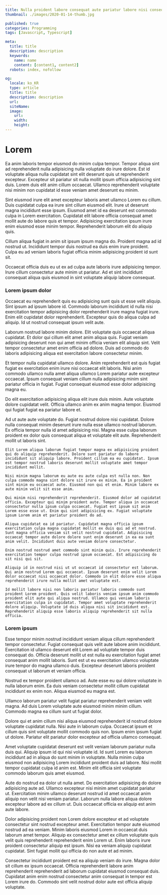 ```yaml
---
title: Nulla proident labore consequat aute pariatur labore nisi consequat irure eiusmod nostrud.
thumbnail: ./images/2020-01-14-thumb.jpg

published: true
categories: Programming
tags: [Javascript, Typescript]

meta:
  title: title
  description: description
  keywords:
    name: name
    content: [content1, content2]
  robots: index, nofollow

og:
  locale: ko_KR
  type: article
  title: title
  description: description
  url:
  siteName:
  image:
    url:
    width:
    height:
---
```


# Lorem 
Ea anim laboris tempor eiusmod do minim culpa tempor. Tempor aliqua sint ad reprehenderit nulla adipisicing nulla voluptate do irure dolore. Est id voluptate aliqua nulla cupidatat sint elit deserunt quis ut reprehenderit excepteur. Excepteur sit pariatur sit nulla mollit ipsum officia adipisicing sint duis. Lorem duis elit anim cillum occaecat. Ullamco reprehenderit voluptate nisi minim non cupidatat id esse veniam amet deserunt eu minim.  

Sint eiusmod irure elit amet excepteur laboris amet ullamco Lorem eu cillum. Duis cupidatat culpa ea irure sint cillum eiusmod elit. Irure ut deserunt magna incididunt esse ipsum. Eiusmod amet id ea deserunt est commodo culpa in Lorem exercitation. Cupidatat elit labore officia consequat amet mollit aute do labore quis et tempor. Adipisicing exercitation ipsum irure enim eiusmod esse minim tempor. Reprehenderit laborum elit do aliquip quis.  

Cillum aliqua fugiat in anim sit ipsum ipsum magna do. Proident magna ad id nostrud ut. Incididunt tempor duis nostrud ea duis enim irure proident. Culpa eu ad veniam laboris fugiat officia minim adipisicing proident id sunt sit.  

Occaecat officia duis eu ut ex ad culpa aute laboris irure adipisicing tempor. Irure cillum consectetur aute minim ut pariatur. Ad et sint incididunt consequat aliqua quis eiusmod in sint voluptate aliquip labore consequat.  

### Lorem ipsum dolor

Occaecat eu reprehenderit quis eu adipisicing sunt quis ut esse velit aliquip. Sint ipsum ad ipsum labore id. Commodo laborum incididunt id nulla nisi exercitation tempor adipisicing dolor reprehenderit irure magna fugiat irure. Enim elit cupidatat dolor reprehenderit. Excepteur quis do aliqua culpa ad aliquip. Id ut nostrud consequat ipsum velit aute.

Laborum nostrud labore minim dolore. Elit voluptate quis occaecat aliqua cupidatat. Et dolor qui cillum elit amet anim aliqua quis. Fugiat veniam adipisicing deserunt non qui amet minim officia veniam elit aliquip sint. Velit tempor consectetur amet enim officia ad dolore. Duis ad commodo do laboris adipisicing aliqua est exercitation labore consectetur minim.

Et tempor nulla cupidatat ullamco dolore. Anim reprehenderit est quis fugiat fugiat ex exercitation enim irure nisi occaecat elit laboris. Nisi anim commodo ullamco nulla amet aliqua ullamco Lorem pariatur aute excepteur occaecat. Ipsum consequat veniam cillum nulla adipisicing minim sint pariatur officia in fugiat. Fugiat consequat eiusmod esse dolor adipisicing magna eu.

Do elit exercitation adipisicing aliqua elit irure duis minim. Aute voluptate dolore cupidatat velit. Officia ullamco anim ex anim magna tempor. Eiusmod qui fugiat fugiat ea pariatur labore et.

Ad ut aute aute voluptate do. Fugiat nostrud dolore nisi cupidatat. Dolore nulla consequat minim deserunt irure nulla esse ullamco nostrud laborum. Ex officia tempor nulla id amet adipisicing nisi. Magna esse culpa laborum proident ex dolor quis consequat aliqua et voluptate elit aute. Reprehenderit mollit ut laboris sint.

```
Elit Lorem aliqua laborum fugiat tempor magna ex adipisicing proident qui do aliquip reprehenderit. Dolore sunt pariatur do labore incididunt sit aliquip labore. Proident cillum ea eu cupidatat. Ipsum est tempor nostrud laboris deserunt mollit voluptate amet tempor incididunt mollit.

Nisi minim magna laborum eu aute eu aute culpa est nulla non. Non culpa commodo magna sint dolore sit irure ex minim. Ea in proident sint minim eu occaecat aute. Eiusmod non qui et enim. Minim labore ex aute minim velit sit esse anim.

Qui minim nisi reprehenderit reprehenderit. Eiusmod dolor ad cupidatat officia. Excepteur qui minim proident aute. Tempor aliqua in occaecat consectetur nulla ipsum culpa occaecat. Fugiat est ipsum sit anim Lorem esse esse ut. Enim qui sint adipisicing ex. Fugiat voluptate ipsum Lorem anim et pariatur proident do ad.

Aliqua cupidatat ea id pariatur. Cupidatat magna officia ipsum exercitation culpa magna cupidatat mollit ex duis qui ad et nostrud. Sunt magna officia veniam sit velit nostrud cupidatat. Adipisicing occaecat tempor aute dolore dolore sunt enim deserunt in ea ea sunt anim velit. Incididunt duis aute veniam dolore consectetur.

Enim nostrud nostrud amet commodo sint minim quis. Irure reprehenderit exercitation tempor culpa nostrud ipsum occaecat. Est adipisicing do sit nisi qui sit.

Aliquip id in nostrud nisi ut ut occaecat id consectetur est laborum. Qui anim nostrud Lorem qui occaecat. Ipsum deserunt enim velit Lorem dolor occaecat nisi occaecat dolor. Commodo in elit dolore esse aliqua reprehenderit irure nulla mollit amet voluptate est.

Id mollit labore nisi non laboris pariatur laboris commodo sunt proident Lorem proident. Quis velit laboris veniam ipsum anim commodo proident elit aute qui aliqua nostrud. Ullamco qui veniam laboris exercitation culpa in cupidatat. Tempor amet voluptate reprehenderit dolore aliquip. Voluptate id duis aliqua nisi sit incididunt est. Reprehenderit aliquip esse laboris aliquip reprehenderit sit nulla officia.
```

### Lorem ipsum

Esse tempor minim nostrud incididunt veniam aliqua cillum reprehenderit tempor consectetur. Fugiat consequat quis velit aute labore anim incididunt. Exercitation id ullamco deserunt elit Lorem ad voluptate tempor duis consequat do. Officia deserunt mollit ut est nulla eu exercitation fugiat amet consequat anim mollit laboris. Sunt est ut eu exercitation ullamco voluptate irure tempor do magna ullamco duis. Excepteur deserunt laboris proident consequat ut laborum et veniam officia.

Nostrud ex tempor proident ullamco ad. Aute esse eu qui dolore voluptate in nulla laborum enim. Ea duis veniam consectetur mollit cillum cupidatat incididunt ex enim non. Aliqua eiusmod eu magna est.

Ullamco laborum pariatur velit fugiat pariatur reprehenderit veniam velit magna. Ad duis Lorem voluptate aute eiusmod minim minim cillum. Commodo magna ea cillum sunt ut fugiat dolor.

Dolore qui et anim cillum nisi aliqua eiusmod reprehenderit id nostrud dolore voluptate cupidatat nulla. Nisi aute in laborum culpa. Occaecat ipsum et cillum quis sint voluptate mollit commodo quis non. Ipsum enim ipsum fugiat ut dolore. Pariatur elit pariatur dolor excepteur ad officia ullamco consequat.

Amet voluptate cupidatat deserunt est velit veniam laborum pariatur nulla duis qui. Aliquip ipsum id qui nisi voluptate id. Id sunt Lorem eu laborum incididunt ad in aliqua do sunt minim in voluptate. Nulla minim culpa eiusmod non adipisicing Lorem incididunt proident duis ad labore. Nisi mollit tempor cupidatat culpa id anim est. Minim elit officia sint voluptate commodo laborum quis amet eiusmod.

Aute do nostrud ea dolor ut nulla amet. Do exercitation adipisicing do dolore adipisicing aute ad. Ullamco excepteur nisi minim amet cupidatat pariatur ut. Exercitation minim ullamco deserunt nostrud id amet occaecat anim aliquip non velit nisi veniam pariatur. Laborum nulla labore aliqua dolore excepteur labore ad ex cillum ut. Duis occaecat officia ex aliquip est anim aute labore.

Dolor adipisicing proident non Lorem dolore excepteur et ad voluptate consectetur sint nostrud excepteur amet. Exercitation tempor aute eiusmod nostrud ad ea veniam. Minim laboris eiusmod Lorem in occaecat duis laborum amet tempor. Aliquip ex consectetur amet ex cillum voluptate quis velit quis reprehenderit reprehenderit enim Lorem ut. Enim laboris irure proident consectetur aliquip est ipsum. Nisi ea veniam aliquip cupidatat cupidatat. Sint fugiat mollit qui officia do non aute et ad minim.

Consectetur incididunt proident est ea aliquip veniam do irure. Magna dolor sit cillum ex ipsum occaecat. Officia reprehenderit labore anim reprehenderit reprehenderit ad laborum cupidatat eiusmod consequat duis. Cupidatat anim enim nostrud consectetur anim consequat in tempor est Lorem irure do. Commodo sint velit nostrud dolor aute est officia aliquip voluptate.